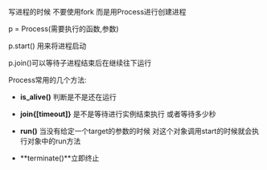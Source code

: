 写进程的时候 不要使用fork 而是用Process进行创建进程

p = Process(需要执行的函数,参数)

p.start() 用来将进程启动

p.join()可以等待子进程结束后在继续往下运行 



Process常用的几个方法:

- **is_alive()** 判断是不是还在运行
- **join{[timeout]}** 是不是等待进行实例结束执行 或者等待多少秒
- **run()** 当没有给定一个target的参数的时候 对这个对象调用start的时候就会执行对象中的run方法

- **terminate()**立即终止